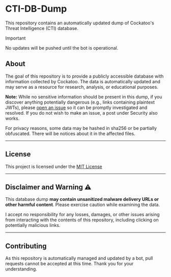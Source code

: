 # CTI-DB-Dump

This repository contains an automatically updated dump of Cockatoo's Threat Intelligence (CTI) database.

> [!IMPORTANT]
> No updates will be pushed until the bot is operational.

## About

The goal of this repository is to provide a publicly accessible database with information collected by Cockatoo. The data is automatically updated and may serve as a resource for research, analysis, or educational purposes.

**Note:** While no sensitive information should be present in this dump, if you discover anything potentially dangerous (e.g., links containing plaintext JWTs), please [open an issue](https://github.com/DominicTWHV/CTI-DB-Dump/issues) so it can be promptly investigated and resolved. If you do not wish to make an issue, a post under Security also works.

For privacy reasons, some data may be hashed in sha256 or be partially obfuscated. There will be notices about it in the affected files.

---

## License

This project is licensed under the [MIT License](https://opensource.org/licenses/MIT)

---

## Disclaimer and Warning ⚠️

This database dump **may contain unsanitized malware delivery URLs or other harmful content**. Please exercise caution while examining the data.

I accept no responsibility for any losses, damages, or other issues arising from interacting with the contents of this repository, including clicking on potentially malicious links.

---

## Contributing

As this repository is automatically managed and updated by a bot, pull requests cannot be accepted at this time. Thank you for your understanding.
